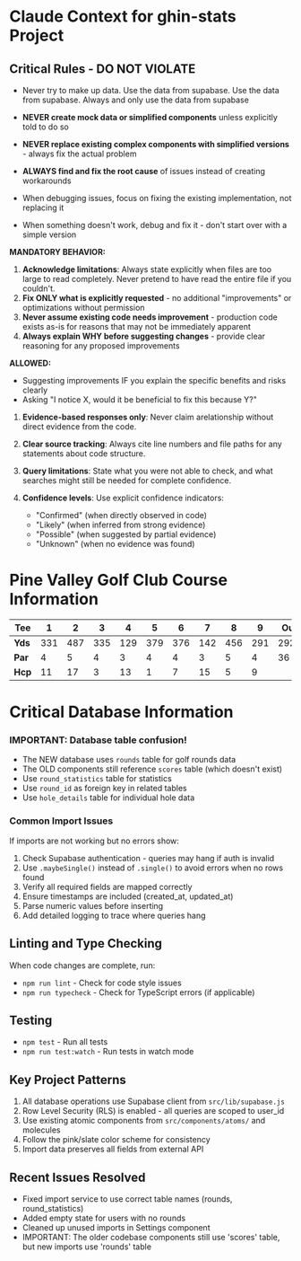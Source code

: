 # Claude Context for ghin-stats Project
## Critical Rules - DO NOT VIOLATE
- Never try to make up data. Use the data from supabase. Use the data from supabase. Always and only use the data from supabase

- **NEVER create mock data or simplified components** unless explicitly told to do so

- **NEVER replace existing complex components with simplified versions** - always fix the actual problem

- **ALWAYS find and fix the root cause** of issues instead of creating workarounds

- When debugging issues, focus on fixing the existing implementation, not replacing it

- When something doesn't work, debug and fix it - don't start over with a simple version

**MANDATORY BEHAVIOR:**
1. **Acknowledge limitations**: Always state explicitly when files are too large to read completely. Never pretend to have read the entire file if you couldn't.
2. **Fix ONLY what is explicitly requested** - no additional "improvements" or optimizations without permission
3. **Never assume existing code needs improvement** - production code exists as-is for reasons that may not be immediately apparent
4. **Always explain WHY before suggesting changes** - provide clear reasoning for any proposed improvements

**ALLOWED:** 
- Suggesting improvements IF you explain the specific benefits and risks clearly
- Asking "I notice X, would it be beneficial to fix this because Y?"

1. **Evidence-based responses only**: Never claim arelationship without direct evidence from the code.
 
2. **Clear source tracking**: Always cite line numbers and file paths for any statements about code structure.
 
3. **Query limitations**: State what you were not able to check, and what searches might still be needed for complete confidence.
 
4. **Confidence levels**: Use explicit confidence indicators:
   - "Confirmed" (when directly observed in code)
   - "Likely" (when inferred from strong evidence)
   - "Possible" (when suggested by partial evidence)
   - "Unknown" (when no evidence was found)

# Pine Valley Golf Club Course Information

| Tee | 1 | 2 | 3 | 4 | 5 | 6 | 7 | 8 | 9 | Out | 10 | 11 | 12 | 13 | 14 | 15 | 16 | 17 | 18 | In | Tot |
|-----|---|---|---|---|---|---|---|---|---|-----|----|----|----|----|----|----|----|----|----|----|-----|
| **Yds** | 331 | 487 | 335 | 129 | 379 | 376 | 142 | 456 | 291 | 2926 | 447 | 356 | 191 | 358 | 466 | 388 | 330 | 168 | 367 | 3071 | 5997 |
| **Par** | 4 | 5 | 4 | 3 | 4 | 4 | 3 | 5 | 4 | 36 | 5 | 4 | 3 | 4 | 5 | 4 | 4 | 3 | 4 | 36 | 72 |
| **Hcp** | 11 | 17 | 3 | 13 | 1 | 7 | 15 | 5 | 9 | | 18 | 10 | 8 | 4 | 16 | 2 | 12 | 14 | 6 | | |


# Critical Database Information

### IMPORTANT: Database table confusion!
- The NEW database uses `rounds` table for golf rounds data  
- The OLD components still reference `scores` table (which doesn't exist)
- Use `round_statistics` table for statistics
- Use `round_id` as foreign key in related tables
- Use `hole_details` table for individual hole data

### Common Import Issues
If imports are not working but no errors show:
1. Check Supabase authentication - queries may hang if auth is invalid
2. Use `.maybeSingle()` instead of `.single()` to avoid errors when no rows found
3. Verify all required fields are mapped correctly
4. Ensure timestamps are included (created_at, updated_at)
5. Parse numeric values before inserting
6. Add detailed logging to trace where queries hang

## Linting and Type Checking
When code changes are complete, run:
- `npm run lint` - Check for code style issues
- `npm run typecheck` - Check for TypeScript errors (if applicable)

## Testing
- `npm test` - Run all tests
- `npm run test:watch` - Run tests in watch mode

## Key Project Patterns
1. All database operations use Supabase client from `src/lib/supabase.js`
2. Row Level Security (RLS) is enabled - all queries are scoped to user_id
3. Use existing atomic components from `src/components/atoms/` and molecules
4. Follow the pink/slate color scheme for consistency
5. Import data preserves all fields from external API

## Recent Issues Resolved
- Fixed import service to use correct table names (rounds, round_statistics)
- Added empty state for users with no rounds
- Cleaned up unused imports in Settings component
- IMPORTANT: The older codebase components still use 'scores' table, but new imports use 'rounds' table